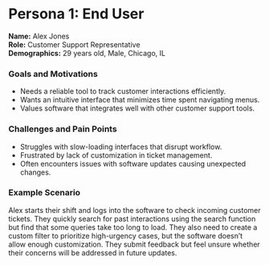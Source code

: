 # Persona 1: End User #

**Name:** Alex Jones  
**Role:** Customer Support Representative  
**Demographics:** 29 years old, Male, Chicago, IL

### Goals and Motivations ###
- Needs a reliable tool to track customer interactions efficiently.
- Wants an intuitive interface that minimizes time spent navigating menus.
- Values software that integrates well with other customer support tools.

### Challenges and Pain Points ###
- Struggles with slow-loading interfaces that disrupt workflow.
- Frustrated by lack of customization in ticket management.
- Often encounters issues with software updates causing unexpected changes.

### Example Scenario ###
Alex starts their shift and logs into the software to check incoming customer tickets. They quickly search for past interactions using the search function but find that some queries take too long to load. They also need to create a custom filter to prioritize high-urgency cases, but the software doesn’t allow enough customization. They submit feedback but feel unsure whether their concerns will be addressed in future updates.
